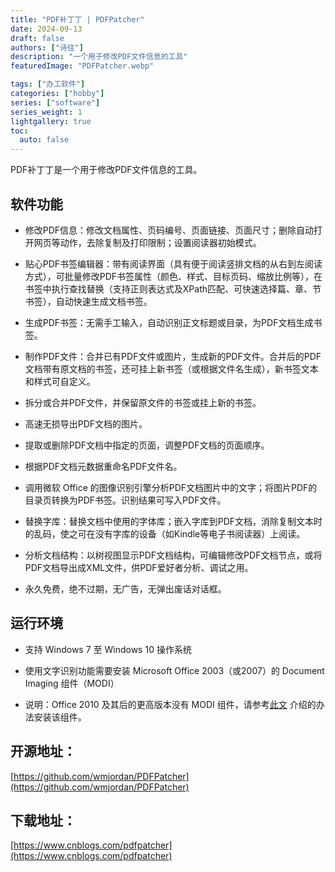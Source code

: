 ```yaml
---
title: "PDF补丁丁 | PDFPatcher"
date: 2024-09-13
draft: false
authors: ["诗往"]
description: "一个用于修改PDF文件信息的工具"
featuredImage: "PDFPatcher.webp"

tags: ["办工软件"]
categories: ["hobby"]
series: ["software"]
series_weight: 1
lightgallery: true
toc:
  auto: false
---
```


PDF补丁丁是一个用于修改PDF文件信息的工具。

<!--more-->

## 软件功能

- 修改PDF信息：修改文档属性、页码编号、页面链接、页面尺寸；删除自动打开网页等动作，去除复制及打印限制；设置阅读器初始模式。

- 贴心PDF书签编辑器：带有阅读界面（具有便于阅读竖排文档的从右到左阅读方式），可批量修改PDF书签属性（颜色、样式、目标页码、缩放比例等），在书签中执行查找替换（支持正则表达式及XPath匹配、可快速选择篇、章、节书签），自动快速生成文档书签。

- 生成PDF书签：无需手工输入，自动识别正文标题或目录，为PDF文档生成书签。

- 制作PDF文件：合并已有PDF文件或图片，生成新的PDF文件。合并后的PDF文档带有原文档的书签，还可挂上新书签（或根据文件名生成），新书签文本和样式可自定义。

- 拆分或合并PDF文件，并保留原文件的书签或挂上新的书签。

- 高速无损导出PDF文档的图片。

- 提取或删除PDF文档中指定的页面，调整PDF文档的页面顺序。

- 根据PDF文档元数据重命名PDF文件名。

- 调用微软 Office 的图像识别引擎分析PDF文档图片中的文字；将图片PDF的目录页转换为PDF书签。识别结果可写入PDF文件。

- 替换字库：替换文档中使用的字体库；嵌入字库到PDF文档，消除复制文本时的乱码，使之可在没有字库的设备（如Kindle等电子书阅读器）上阅读。

- 分析文档结构：以树视图显示PDF文档结构，可编辑修改PDF文档节点，或将PDF文档导出成XML文件，供PDF爱好者分析、调试之用。

- 永久免费，绝不过期，无广告，无弹出废话对话框。


## 运行环境

- 支持 Windows 7 至 Windows 10 操作系统

- 使用文字识别功能需要安装 Microsoft Office 2003（或2007）的 Document Imaging 组件（MODI）

- 说明：Office 2010 及其后的更高版本没有 MODI 组件，请参考[此文](http://support.microsoft.com/kb/982760/zh-cn) 介绍的办法安装该组件。


## 开源地址：

[https://github.com/wmjordan/PDFPatcher](https://github.com/wmjordan/PDFPatcher)


## 下载地址：

[https://www.cnblogs.com/pdfpatcher](https://www.cnblogs.com/pdfpatcher)